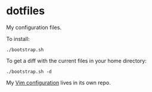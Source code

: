 # dotfiles

My configuration files.

To install:

```
./bootstrap.sh
```

To get a diff with the current files in your home directory:

```
./bootstrap.sh -d
```

My [Vim configuration](https://github.com/lifepillar/vimrc) lives in its own
repo.
